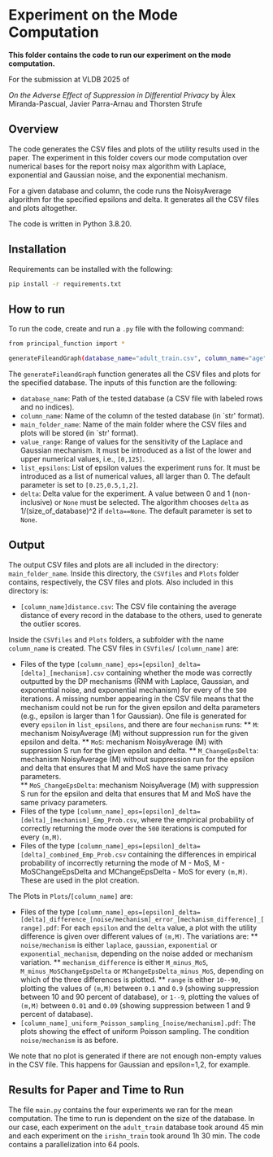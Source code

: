 # Experiment on the Mode Computation

**This folder contains the code to run our experiment on the mode computation.**

For the submission at VLDB 2025 of

*On the Adverse Effect of Suppression in Differential Privacy*
by Àlex Miranda-Pascual, Javier Parra-Arnau and Thorsten Strufe

## Overview 

The code generates the CSV files and plots of the utility results used in the paper. The experiment in this folder covers our mode computation over numerical bases for the report noisy max algorithm with Laplace, exponential and Gaussian noise, and the exponential mechanism. 

For a given database and column, the code runs the NoisyAverage algorithm for the specified epsilons and delta. It generates all the CSV files and plots altogether. 

The code is written in Python 3.8.20.

## Installation

Requirements can be installed with the following:
```bash
pip install -r requirements.txt
```

## How to run

To run the code, create and run a `.py` file with the following command:

```bash
from principal_function import *

generateFileandGraph(database_name="adult_train.csv", column_name="age", main_folder_name="Adult", value_range=[0,125], list_epsilons=[0.25,0.5,1,2], delta=None)
```

The `generateFileandGraph` function generates all the CSV files and plots for the specified database. The inputs of this function are the following:

* `database_name`: Path of the tested database (a CSV file with labeled rows and no indices).
* `column_name`: Name of the column of the tested database (in `str' format).
* `main_folder_name`: Name of the main folder where the CSV files and plots will be stored (in `str' format). 
* `value_range`: Range of values for the sensitivity of the Laplace and Gaussian mechanism. It must be introduced as a list of the lower and upper numerical values, i.e., `[0,125]`.
* `list_epsilons`: List of epsilon values the experiment runs for. It must be introduced as a list of numerical values, all larger than 0. The default parameter is set to `[0.25,0.5,1,2]`. 
* `delta`: Delta value for the experiment. A value between 0 and 1 (non-inclusive) or `None` must be selected. The algorithm chooses `delta` as 1/(size_of_database)^2 if `delta==None`. The default parameter is set to `None`.

## Output

The output CSV files and plots are all included in the directory: `main_folder_name`. Inside this directory, the `CSVfiles` and `Plots` folder contains, respectively, the CSV files and plots. Also included in this directory is:

* `[column_name]distance.csv`: The CSV file containing the average distance of every record in the database to the others, used to generate the outlier scores.

Inside the `CSVfiles` and `Plots` folders, a subfolder with the name `column_name` is created. The CSV files in `CSVfiles`/ `[column_name]` are:

* Files of the type `[column_name]_eps=[epsilon]_delta=[delta]_[mechanism].csv` containing whether the mode was correctly outputted by the DP mechanisms (RNM with Laplace, Gaussian, and exponential noise, and exponential mechanism) for every of the `500` iterations. A missing number appearing in the CSV file means that the mechanism could not be run for the given epsilon and delta parameters (e.g., epsilon is larger than 1 for Gaussian). One file is generated for every `epsilon` in `list_epsilons`, and there are four `mechanism` runs:
** `M`: mechanism NoisyAverage (M) without suppression run for the given epsilon and delta.
** `MoS`: mechanism NoisyAverage (M) with suppression S run for the given epsilon and delta.
** `M_ChangeEpsDelta`: mechanism NoisyAverage (M) without suppression run for the epsilon and delta that ensures that M and MoS have the same privacy parameters.  
** `MoS_ChangeEpsDelta`: mechanism NoisyAverage (M) with suppression S run for the epsilon and delta that ensures that M and MoS have the same privacy parameters.
* Files of the type `[column_name]_eps=[epsilon]_delta=[delta]_[mechanism]_Emp_Prob.csv`, where the empirical probability of correctly returning the mode over the `500` iterations is computed for every `(m,M)`.
* Files of the type `[column_name]_eps=[epsilon]_delta=[delta]_combined_Emp_Prob.csv` containing the differences in empirical probability of incorrectly returning the mode of M - MoS, M - MoSChangeEpsDelta and MChangeEpsDelta - MoS for every `(m,M)`. These are used in the plot creation. 

The Plots in `Plots`/`[column_name]` are:

* Files of the type `[column_name]_eps=[epsilon]_delta=[delta]_difference_[noise/mechanism]_error_[mechanism_difference]_[range].pdf`: For each `epsilon` and the `delta` value, a plot with the utility difference is given over different values of `(m,M)`. The variations are:
** `noise/mechanism` is either `laplace`, `gaussian`, `exponential` or `exponential_mechanism`, depending on the noise added or mechanism variation. 
** `mechanism_difference` is either `M_minus_MoS`, `M_minus_MoSChangeEpsDelta` or `MChangeEpsDelta_minus_MoS`, depending on which of the three differences is plotted.
** `range` is either `10--90`, plotting the values of `(m,M)` between `0.1` and `0.9` (showing suppression between 10 and 90 percent of database), or `1--9`, plotting the values of `(m,M)` between `0.01` and `0.09` (showing suppression between 1 and 9 percent of database).
* `[column_name]_uniform_Poisson_sampling_[noise/mechanism].pdf`: The plots showing the effect of uniform Poisson sampling. The condition `noise/mechanism` is as before. 

We note that no plot is generated if there are not enough non-empty values in the CSV file. This happens for Gaussian and epsilon=1,2, for example. 

## Results for Paper and Time to Run

The file `main.py` contains the four experiments we ran for the mean computation. The time to run is dependent on the size of the database. In our case, each experiment on the `adult_train` database took around 45 min and each experiment on the `irishn_train` took around 1h 30 min. The code contains a parallelization into 64 pools.  
